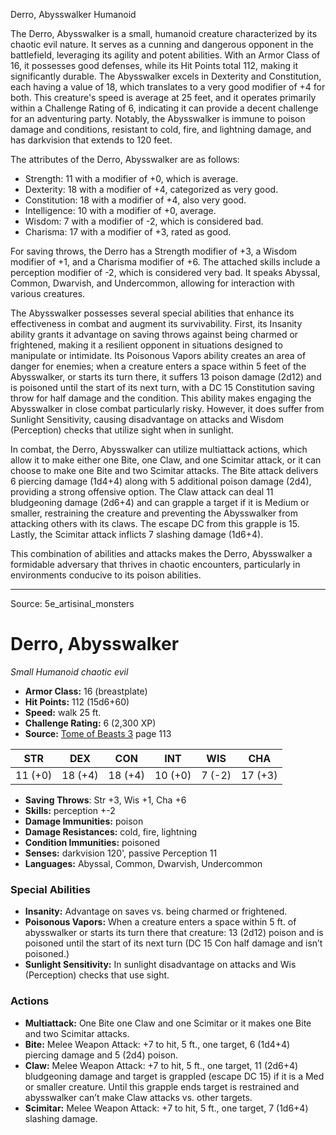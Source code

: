 <MonsterName/>Derro, Abysswalker</MonsterName>
<CreatureType/>Humanoid</CreatureType>

<summary>The Derro, Abysswalker is a small, humanoid creature characterized by its chaotic evil nature. It serves as a cunning and dangerous opponent in the battlefield, leveraging its agility and potent abilities. With an Armor Class of 16, it possesses good defenses, while its Hit Points total 112, making it significantly durable. The Abysswalker excels in Dexterity and Constitution, each having a value of 18, which translates to a very good modifier of +4 for both. This creature's speed is average at 25 feet, and it operates primarily within a Challenge Rating of 6, indicating it can provide a decent challenge for an adventuring party. Notably, the Abysswalker is immune to poison damage and conditions, resistant to cold, fire, and lightning damage, and has darkvision that extends to 120 feet.</summary>

<detail>

The attributes of the Derro, Abysswalker are as follows: 

- Strength: 11 with a modifier of +0, which is average. 
- Dexterity: 18 with a modifier of +4, categorized as very good. 
- Constitution: 18 with a modifier of +4, also very good. 
- Intelligence: 10 with a modifier of +0, average. 
- Wisdom: 7 with a modifier of -2, which is considered bad. 
- Charisma: 17 with a modifier of +3, rated as good.

For saving throws, the Derro has a Strength modifier of +3, a Wisdom modifier of +1, and a Charisma modifier of +6. The attached skills include a perception modifier of -2, which is considered very bad. It speaks Abyssal, Common, Dwarvish, and Undercommon, allowing for interaction with various creatures.

The Abysswalker possesses several special abilities that enhance its effectiveness in combat and augment its survivability. First, its Insanity ability grants it advantage on saving throws against being charmed or frightened, making it a resilient opponent in situations designed to manipulate or intimidate. Its Poisonous Vapors ability creates an area of danger for enemies; when a creature enters a space within 5 feet of the Abysswalker, or starts its turn there, it suffers 13 poison damage (2d12) and is poisoned until the start of its next turn, with a DC 15 Constitution saving throw for half damage and the condition. This ability makes engaging the Abysswalker in close combat particularly risky. However, it does suffer from Sunlight Sensitivity, causing disadvantage on attacks and Wisdom (Perception) checks that utilize sight when in sunlight.

In combat, the Derro, Abysswalker can utilize multiattack actions, which allow it to make either one Bite, one Claw, and one Scimitar attack, or it can choose to make one Bite and two Scimitar attacks. The Bite attack delivers 6 piercing damage (1d4+4) along with 5 additional poison damage (2d4), providing a strong offensive option. The Claw attack can deal 11 bludgeoning damage (2d6+4) and can grapple a target if it is Medium or smaller, restraining the creature and preventing the Abysswalker from attacking others with its claws. The escape DC from this grapple is 15. Lastly, the Scimitar attack inflicts 7 slashing damage (1d6+4). 

This combination of abilities and attacks makes the Derro, Abysswalker a formidable adversary that thrives in chaotic encounters, particularly in environments conducive to its poison abilities.</detail>



---

Source: 5e_artisinal_monsters

# Derro, Abysswalker

*Small* *Humanoid* *chaotic evil*

- **Armor Class:** 16 (breastplate)
- **Hit Points:** 112 (15d6+60)
- **Speed:** walk 25 ft.
- **Challenge Rating:** 6 (2,300 XP)
- **Source:** [Tome of Beasts 3](https://koboldpress.com/kpstore/product/tome-of-beasts-3-for-5th-edition/) page 113

| STR | DEX | CON | INT | WIS | CHA |
| --- | --- | --- | --- | --- | --- |
| 11 (+0) | 18 (+4) | 18 (+4) | 10 (+0) | 7 (-2) | 17 (+3) |

- **Saving Throws**: Str +3, Wis +1, Cha +6
- **Skills:** perception +-2
- **Damage Immunities:** poison
- **Damage Resistances:** cold, fire, lightning
- **Condition Immunities:** poisoned
- **Senses:** darkvision 120', passive Perception 11
- **Languages:** Abyssal, Common, Dwarvish, Undercommon

### Special Abilities

- **Insanity:** Advantage on saves vs. being charmed or frightened.
- **Poisonous Vapors:** When a creature enters a space within 5 ft. of abysswalker or starts its turn there that creature: 13 (2d12) poison and is poisoned until the start of its next turn (DC 15 Con half damage and isn’t poisoned.)
- **Sunlight Sensitivity:** In sunlight disadvantage on attacks and Wis (Perception) checks that use sight.

### Actions

- **Multiattack:** One Bite one Claw and one Scimitar or it makes one Bite and two Scimitar attacks.
- **Bite:** Melee Weapon Attack: +7 to hit, 5 ft., one target, 6 (1d4+4) piercing damage and 5 (2d4) poison.
- **Claw:** Melee Weapon Attack: +7 to hit, 5 ft., one target, 11 (2d6+4) bludgeoning damage and target is grappled (escape DC 15) if it is a Med or smaller creature. Until this grapple ends target is restrained and abysswalker can’t make Claw attacks vs. other targets.
- **Scimitar:** Melee Weapon Attack: +7 to hit, 5 ft., one target, 7 (1d6+4) slashing damage.




